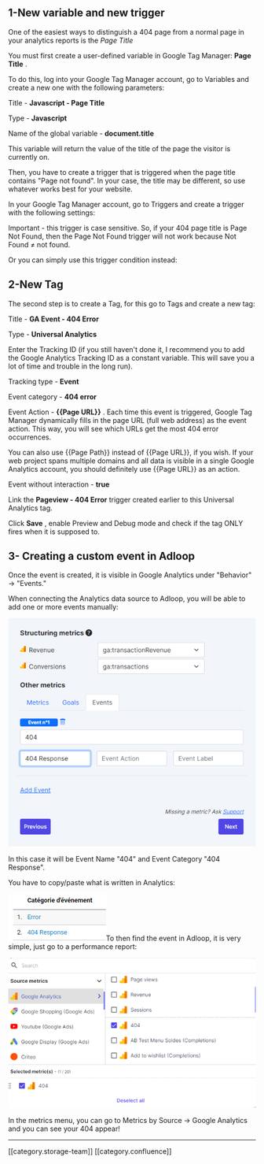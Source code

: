 
## 1-New variable and new trigger


One of the easiest ways to distinguish a 404 page from a normal page in your analytics reports is the  _Page Title_ 

You must first create a user-defined variable in Google Tag Manager:  **Page Title** .

To do this, log into your Google Tag Manager account, go to Variables and create a new one with the following parameters:

Title -  **Javascript - Page Title** 

Type - **Javascript** 

Name of the global variable -  **document.title** 



This variable will return the value of the title of the page the visitor is currently on.

Then, you have to create a trigger that is triggered when the page title contains "Page not found". In your case, the title may be different, so use whatever works best for your website.

In your Google Tag Manager account, go to Triggers and create a trigger with the following settings:



Important - this trigger is case sensitive. So, if your 404 page title is Page Not Found, then the Page Not Found trigger will not work because Not Found ≠ not found.

Or you can simply use this trigger condition instead:


## 2-New Tag


The second step is to create a Tag, for this go to Tags and create a new tag:

Title -  **GA Event - 404 Error** 

Type -  **Universal Analytics** 

Enter the Tracking ID (if you still haven't done it, I recommend you to add the Google Analytics Tracking ID as a constant variable. This will save you a lot of time and trouble in the long run).

Tracking type -  **Event** 

Event category -  **404 error** 

Event Action - **\{\{Page URL\}\}** . Each time this event is triggered, Google Tag Manager dynamically fills in the page URL (full web address) as the event action. This way, you will see which URLs get the most 404 error occurrences.

You can also use \{\{Page Path\}\} instead of \{\{Page URL\}\}, if you wish. If your web project spans multiple domains and all data is visible in a single Google Analytics account, you should definitely use \{\{Page URL\}\} as an action.

Event without interaction -  **true** 

Link the  **Pageview - 404 Error**  trigger created earlier to this Universal Analytics tag.

Click  **Save** , enable Preview and Debug mode and check if the tag ONLY fires when it is supposed to.




## 3- Creating a custom event in Adloop


Once the event is created, it is visible in Google Analytics under "Behavior" → "Events."

When connecting the Analytics data source to Adloop, you will be able to add one or more events manually:

![](.gitbook/image-20220302-113655.png)

In this case it will be Event Name "404" and Event Category "404 Response".

You have to copy/paste what is written in Analytics:

![](.gitbook/image-20211206-091250.png)To then find the event in Adloop, it is very simple, just go to a performance report:

![](.gitbook/image-20220302-113811.png)

In the metrics menu, you can go to Metrics by Source → Google Analytics and you can see your 404 appear!



*****

[[category.storage-team]] 
[[category.confluence]] 
